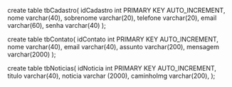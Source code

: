create table tbCadastro(
  idCadastro int PRIMARY KEY AUTO_INCREMENT,
  nome varchar(40),
  sobrenome varchar(20),
  telefone varchar(20),
  email varchar(60),
  senha varchar(40)
);

create table tbContato(
	idContato int PRIMARY KEY AUTO_INCREMENT,
    nome varchar(40),
    email varchar(40),
    assunto varchar(200),
    mensagem varchar(2000)
);

create table tbNoticias(
  idNoticia int PRIMARY KEY AUTO_INCREMENT,
    titulo varchar(40),
    noticia varchar (2000),
    caminhoImg varchar(200),
);


